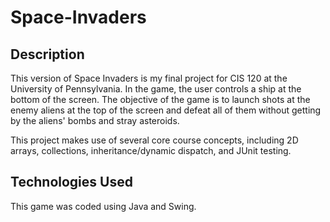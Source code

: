 # Space-Invaders

## Description
This version of Space Invaders is my final project for CIS 120 at the University of Pennsylvania.  In the game, the user controls a ship at the bottom of the screen.  The objective of the game is to launch shots at the enemy aliens at the top of the screen and defeat all of them without getting by the aliens' bombs and stray asteroids.

This project makes use of several core course concepts, including 2D arrays, collections, inheritance/dynamic dispatch, and JUnit testing.


## Technologies Used
This game was coded using Java and Swing.